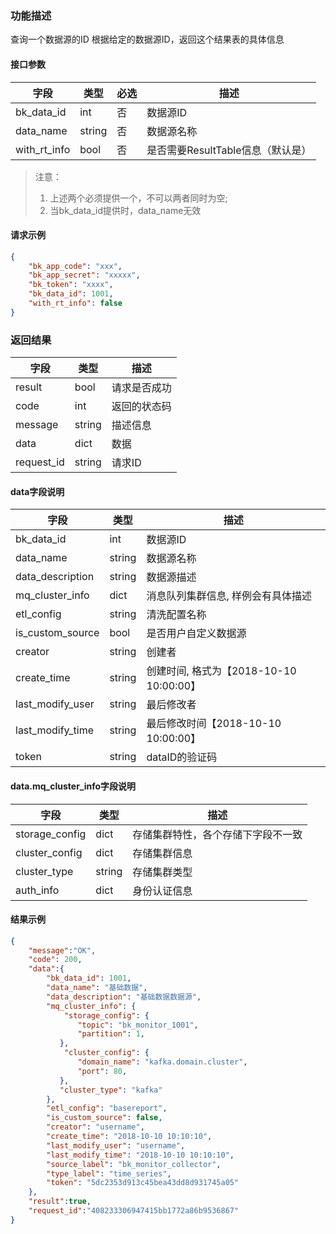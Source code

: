 

### 功能描述

查询一个数据源的ID
根据给定的数据源ID，返回这个结果表的具体信息


#### 接口参数

| 字段           | 类型   | 必选 | 描述        |
| -------------- | ------ | ---- | ----------- |
| bk_data_id  | int | 否   | 数据源ID |
| data_name | string | 否 | 数据源名称 |
| with_rt_info | bool | 否 | 是否需要ResultTable信息（默认是） |

> 注意：
> 1. 上述两个必须提供一个，不可以两者同时为空;
> 2. 当bk_data_id提供时，data_name无效

#### 请求示例

```json
{
    "bk_app_code": "xxx",
  	"bk_app_secret": "xxxxx",
  	"bk_token": "xxxx",
	"bk_data_id": 1001,
    "with_rt_info": false
}
```

### 返回结果

| 字段       | 类型   | 描述         |
| ---------- | ------ | ------------ |
| result     | bool   | 请求是否成功 |
| code       | int    | 返回的状态码 |
| message    | string | 描述信息     |
| data       | dict   | 数据         |
| request_id | string | 请求ID       |

#### data字段说明

| 字段                | 类型   | 描述     |
| ------------------- | ------ | -------- |
| bk_data_id | int | 数据源ID  |
| data_name | string | 数据源名称|
| data_description | string | 数据源描述 |
| mq_cluster_info | dict | 消息队列集群信息, 样例会有具体描述 |
| etl_config | string | 清洗配置名称 |
| is_custom_source | bool | 是否用户自定义数据源 |
| creator | string | 创建者 |
| create_time | string | 创建时间, 格式为【2018-10-10 10:00:00】|
| last_modify_user | string | 最后修改者 |
| last_modify_time | string | 最后修改时间【2018-10-10 10:00:00】|
| token | string | dataID的验证码 |

#### data.mq_cluster_info字段说明

| 字段           | 类型   | 描述                               |
| -------------- | ------ | ---------------------------------- |
| storage_config | dict   | 存储集群特性，各个存储下字段不一致 |
| cluster_config | dict   | 存储集群信息                       |
| cluster_type   | string | 存储集群类型                       |
| auth_info      | dict   | 身份认证信息                       |

#### 结果示例

```json
{
    "message":"OK",
    "code": 200,
    "data":{
    	"bk_data_id": 1001,
    	"data_name": "基础数据",
    	"data_description": "基础数据数据源",
    	"mq_cluster_info": {
    		"storage_config": {
	           "topic": "bk_monitor_1001",
	           "partition": 1,
	       },
    		"cluster_config": {
               "domain_name": "kafka.domain.cluster",
               "port": 80,
           },
           "cluster_type": "kafka"
    	},
    	"etl_config": "basereport",
    	"is_custom_source": false,
    	"creator": "username",
    	"create_time": "2018-10-10 10:10:10",
    	"last_modify_user": "username",
    	"last_modify_time": "2018-10-10 10:10:10",
    	"source_label": "bk_monitor_collector",
	    "type_label": "time_series",
	    "token": "5dc2353d913c45bea43dd8d931745a05"
    },
    "result":true,
    "request_id":"408233306947415bb1772a86b9536867"
}
```
